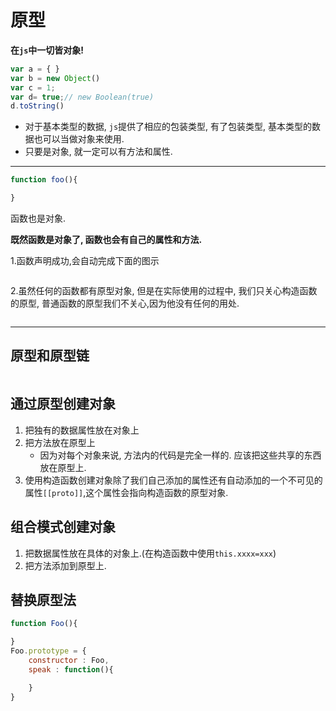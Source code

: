 # 原型

**在`js`中一切皆对象!**

```JavaScript
var a = { }
var b = new Object()
var c = 1;
var d= true;// new Boolean(true)
d.toString()
```

- 对于基本类型的数据, `js`提供了相应的包装类型, 有了包装类型, 基本类型的数据也可以当做对象来使用.
- 只要是对象, 就一定可以有方法和属性.

---

```JavaScript
function foo(){

}
```

函数也是对象.

**既然函数是对象了, 函数也会有自己的属性和方法.**

1.函数声明成功,会自动完成下面的图示

<img :src="$withBase('/assets/js/prototype1.png')">

2.虽然任何的函数都有原型对象, 但是在实际使用的过程中, 我们只关心构造函数的原型, 普通函数的原型我们不关心,因为他没有任何的用处.

<img :src="$withBase('/assets/js/prototype2.png')">

---

## 原型和原型链

<img :src="$withBase('/assets/js/prototype_proto.jpg')">

## 通过原型创建对象

1. 把独有的数据属性放在对象上
2. 把方法放在原型上
   - 因为对每个对象来说, 方法内的代码是完全一样的. 应该把这些共享的东西放在原型上.
3. 使用构造函数创建对象除了我们自己添加的属性还有自动添加的一个不可见的属性`[[proto]]`,这个属性会指向构造函数的原型对象.

## 组合模式创建对象

1. 把数据属性放在具体的对象上.(在构造函数中使用`this.xxxx=xxx`)
2. 把方法添加到原型上.

## 替换原型法

```JavaScript
function Foo(){

}
Foo.prototype = {
    constructor : Foo,
    speak : function(){

    }
}
```

